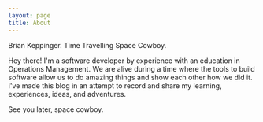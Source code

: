 ```yaml
---
layout: page
title: About
---
```


<p class="message">
Brian Keppinger.
Time Travelling Space Cowboy.
</p>

Hey there! I'm a software developer by experience
with an education in Operations Management. We are alive during a time where the
 tools to build software allow us to do amazing things and show each other how
 we did it. I've made this blog in an attempt to record and share my learning,
experiences, ideas, and adventures.

See you later, space cowboy.
